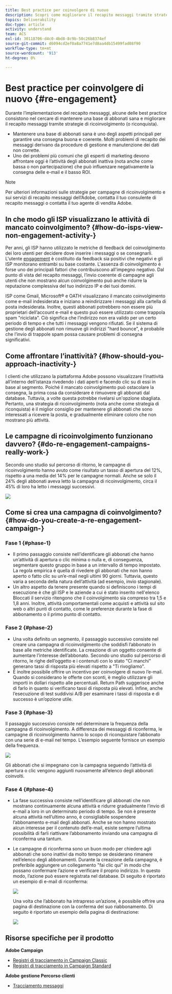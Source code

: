 ```yaml
---
title: Best practice per coinvolgere di nuovo
description: Scopri come migliorare il recapito messaggi tramite strategie di ricoinvolgimento.
topics: Deliverability
doc-type: article
activity: understand
team: ACS
exl-id: 30118706-d4c0-4bd8-8c9b-50c26b8374ef
source-git-commit: d6094cd2ef0a8a7741e7d8aa4db15499fad08f90
workflow-type: tm+mt
source-wordcount: '913'
ht-degree: 0%

---
```


# Best practice per coinvolgere di nuovo {#re-engagement}

Durante l’implementazione del recapito messaggi, alcune delle best practice consistono nel cercare di mantenere una base di abbonati sana e migliorare il recapito messaggi tramite strategie di ricoinvolgimento (o riconquista).

* Mantenere una base di abbonati sana è uno degli aspetti principali per garantire una consegna buona e coerente. Molti problemi di recapito dei messaggi derivano da procedure di gestione e manutenzione dei dati non corrette.
* Uno dei problemi più comuni che gli esperti di marketing devono affrontare oggi è l’attività degli abbonati inattiva (nota anche come bassa o non partecipazione) che può influenzare negativamente la consegna delle e-mail e il basso ROI.

>[!NOTE]
>
>Per ulteriori informazioni sulle strategie per campagne di ricoinvolgimento e sui servizi di recapito messaggi dell’Adobe, contatta il tuo consulente di recapito messaggi o contatta il tuo agente di vendita Adobe.

## In che modo gli ISP visualizzano le attività di mancato coinvolgimento? {#how-do-isps-view-non-engagement-activity-}

Per anni, gli ISP hanno utilizzato le metriche di feedback del coinvolgimento dei loro utenti per decidere dove inserire i messaggi o se consegnarli. L&#39;utente [engagement](/help/engagement.md) è costituito da feedback sia positivi che negativi e gli ISP monitorano entrambi su base costante. L&#39;assenza di coinvolgimento è forse uno dei principali fattori che contribuiscono all&#39;impegno negativo. Dal punto di vista del recapito messaggi, l’invio coerente di campagne agli utenti che non mostrano alcun coinvolgimento può anche ridurre la reputazione complessiva del tuo indirizzo IP e dei tuoi domini.

ISP come Gmail, Microsoft® e OATH visualizzano il mancato coinvolgimento come e-mail indesiderata e iniziano a reindirizzare i messaggi alla cartella di posta indesiderata. Inoltre, questi abbonati potrebbero non essere più proprietari dell’account e-mail e questo può essere utilizzato come trappola spam &quot;riciclata&quot;. Ciò significa che l’indirizzo non era valido per un certo periodo di tempo e che tutti i messaggi vengono rifiutati. Se il sistema di gestione degli abbonati non rimuove gli indirizzi &quot;hard bounce&quot;, è probabile che l’invio di trappole spam possa causare problemi di consegna significativi.

## Come affrontare l’inattività? {#how-should-you-approach-inactivity-}

I clienti che utilizzano la piattaforma Adobe possono visualizzare l’inattività all’interno dell’istanza rivedendo i dati aperti e facendo clic su di essi in base al segmento. Poiché il mancato coinvolgimento può ostacolare la consegna, la prima cosa da considerare è rimuovere gli abbonati dal database. Tuttavia, a volte questa potrebbe rivelarsi un&#39;opzione sbagliata. Pertanto, una strategia di ricoinvolgimento (nota anche come strategia di riconquista) è il miglior consiglio per mantenere gli abbonati che sono interessati a ricevere la posta, e gradualmente eliminare coloro che non mostrano più attività.

## Le campagne di ricoinvolgimento funzionano davvero? {#do-re-engagement-campaigns-really-work-}

Secondo uno studio sul percorso di ritorno, le campagne di ricoinvolgimento hanno avuto come risultato un tasso di apertura del 12%, rispetto a una media del 14% per le campagne normali. Anche se solo il 24% degli abbonati aveva letto la campagna di ricoinvolgimento, circa il 45% di loro ha letto i messaggi successivi.

![](../../help/assets/deliverability_implementation_1.png)

## Come si crea una campagna di coinvolgimento? {#how-do-you-create-a-re-engagement-campaign-}

### Fase 1 {#phase-1}

* Il primo passaggio consiste nell’identificare gli abbonati che hanno un’attività di apertura o clic minima o nulla e, di conseguenza, segmentare questo gruppo in base a un intervallo di tempo impostato. La regola empirica è quella di rivedere gli abbonati che non hanno aperto o fatto clic su un’e-mail negli ultimi 90 giorni. Tuttavia, questo varia a seconda della natura dell’attività (ad esempio, invio stagionale).
* Un altro aspetto da tenere presente quando si definiscono i tempi di esecuzione è che gli ISP e le aziende a cui è stato inserito nell&#39;elenco Bloccati il servizio ritengono che il coinvolgimento sia compreso tra 1,5 e 1,8 anni. Inoltre, attività comportamentali come acquisti e attività sul sito web o altri punti di contatto, come le preferenze durante la fase di abbonamento o il primo punto di contatto.

### Fase 2 {#phase-2}

* Una volta definito un segmento, il passaggio successivo consiste nel creare una campagna di ricoinvolgimento che soddisfi l’abbonato in base alle metriche identificate. La creazione di un oggetto consente di aumentare l’interesse dell’abbonato. Secondo uno studio sul percorso di ritorno, le righe dell’oggetto e i contenuti con lo stato &quot;Ci manchi&quot; generano tassi di risposta più elevati rispetto a &quot;Ti rivogliamo&quot;.
* È inoltre possibile offrire un incentivo per coinvolgere di nuovo l’e-mail. Quando si considerano le offerte con sconti, è meglio utilizzare gli importi in dollari rispetto alle percentuali. Return Path suggerisce anche di farlo in quanto si verificano tassi di risposta più elevati. Infine, anche l’esecuzione di test suddivisi A/B per esaminare i tassi di risposta e di successo è un’opzione utile.

### Fase 3 {#phase-3}

Il passaggio successivo consiste nel determinare la frequenza della campagna di ricoinvolgimento. A differenza dei messaggi di riconferma, le campagne di ricoinvolgimento hanno lo scopo di riconquistare l’abbonato con una serie di e-mail nel tempo. L’esempio seguente fornisce un esempio della frequenza.

![](../../help/assets/deliverability_implementation_2.png)

Gli abbonati che si impegnano con la campagna seguendo l’attività di apertura o clic vengono aggiunti nuovamente all’elenco degli abbonati coinvolti.

### Fase 4 {#phase-4}

* La fase successiva consiste nell’identificare gli abbonati che non mostrano continuamente alcuna attività e ridurre gradualmente l’invio di e-mail a loro in un determinato periodo di tempo. Se non è presente alcuna attività nell’ultimo anno, è consigliabile sospendere l’abbonamento e-mail degli abbonati. Anche se non hanno mostrato alcun interesse per il contenuto dell’e-mail, esiste sempre l’ultima possibilità di farli riattivare l’abbonamento inviando una campagna di riconferma una tantum.
* Le campagne di riconferma sono un buon modo per chiedere agli abbonati che sono inattivi da molto tempo se desiderano rimanere nell’elenco degli abbonamenti. Durante la creazione della campagna, è preferibile aggiungere un collegamento &quot;fai clic qui&quot; in modo che possano confermare l’azione e verificare il proprio indirizzo. In questo modo, l’azione può essere registrata nel database. Di seguito è riportato un esempio di e-mail di riconferma:

  ![](../../help/assets/deliverability_implementation_3.png)

  Una volta che l’abbonato ha intrapreso un’azione, è possibile offrire una pagina di destinazione con la conferma del suo riabbonamento. Di seguito è riportato un esempio della pagina di destinazione:

  ![](../../help/assets/deliverability_implementation_4.png)

## Risorse specifiche per il prodotto

**Adobe Campaign**

* [Registri di tracciamento in Campaign Classic](https://experienceleague.adobe.com/docs/campaign-classic/using/sending-messages/monitoring-deliveries/delivery-dashboard.html#tracking-logs)
* [Registri di tracciamento in Campaign Standard](https://experienceleague.adobe.com/docs/campaign-standard/using/testing-and-sending/sending-and-tracking-messages/tracking-messages.html#tracking-logs)

**Adobe gestione Percorso clienti**

* [Tracciamento messaggi](https://experienceleague.adobe.com/docs/journey-optimizer/using/reporting/message-tracking.html?lang=it)
